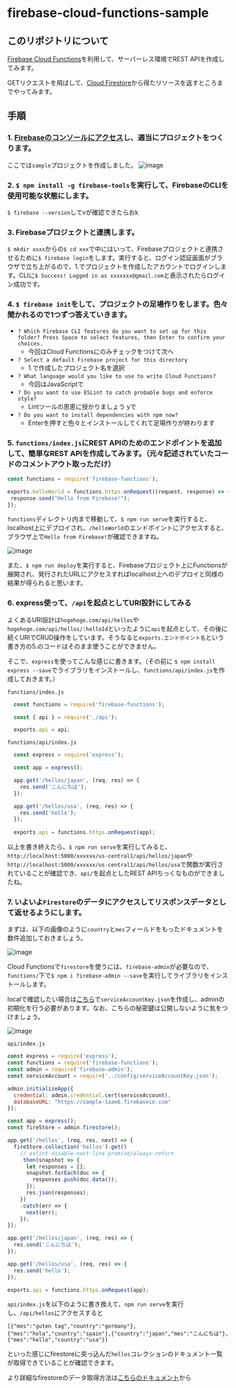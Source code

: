 # firebase-cloud-functions-sample

## このリポジトリについて
[Firebase Cloud Functions](https://firebase.google.com/docs/functions/?hl=ja)を利用して、サーバーレス環境でREST APIを作成してみます。

GETリクエストを飛ばして、[Cloud Firestore](https://firebase.google.com/docs/firestore?hl=ja)から得たリソースを返すところまでやってみます。

## 手順

### 1. [Firebaseのコンソールにアクセス](https://console.firebase.google.com/u/0/?hl=ja)し、適当にプロジェクトをつくります。

ここでは`sample`プロジェクトを作成しました。
![image](https://user-images.githubusercontent.com/28256336/60176378-0e3a8580-9851-11e9-9bac-19098f7971b4.png)

### 2. `$ npm install -g firebase-tools`を実行して、FirebaseのCLIを使用可能な状態にします。

`$ firebase --version`してvが確認できたらおk

### 3. Firebaseプロジェクトと連携します。

`$ mkdir xxxx`からの`$ cd xxx`で中にはいって、Firebaseプロジェクトと連携させるために`$ firebase login`をします。実行すると、ログイン認証画面がブラウザで立ち上がるので、1.でプロジェクトを作成したアカウントでログインします。CLIに`$ Success! Logged in as xxxxxxx@gmail.com`と表示されたらログイン成功です。

### 4. `$ firebase init`をして、プロジェクトの足場作りをします。色々聞かれるので1つずつ答えていきます。
  - `? Which Firebase CLI features do you want to set up for this folder? Press Space to select features, then Enter to confirm your choices.`
    - 今回はCloud Functionsにのみチェックをつけて次へ
  - `? Select a default Firebase project for this directory`
    - 1.で作成したプロジェクト名を選択
  - `? What language would you like to use to write Cloud Functions?`
    - 今回はJavaScriptで
  - `? Do you want to use ESLint to catch probable bugs and enforce style?`
    - Lintツールの恩恵に授かりましょう yで
  - `? Do you want to install dependencies with npm now?`
    - Enterを押すと色々とインストールしてくれて足場作りが終わります
  
### 5. `functions/index.js`にREST APIのためのエンドポイントを追加して、簡単なREST APIを作成してみます。（元々記述されていたコードのコメントアウト取っただけ）
  
```javascript
const functions = require('firebase-functions');

exports.helloWorld = functions.https.onRequest((request, response) => {
 response.send("Hello from Firebase!");
});
```
  
`functions`ディレクトリ内まで移動して、`$ npm run serve`を実行すると、localhost上にデプロイされ、`/helloWorld`のエンドポイントにアクセスすると、ブラウザ上で`Hello from Firebase!`が確認できますね。

![image](https://user-images.githubusercontent.com/28256336/60177714-8e161f00-9854-11e9-8f21-6a69cf216b5f.png)
   
また、`$ npm run deploy`を実行すると、Firebaseプロジェクト上にFunctionsが展開され、発行されたURLにアクセスすればlocalhost上へのデプロイと同様の結果が得られると思います。

### 6. express使って、`/api`を起点としてURI設計にしてみる

よくあるURI設計は`hogehoge.com/api/hellos`や`hogehoge.com/api/hellos/:helloId`といったように`api`を起点として、その後に続くURIでCRUD操作をしています。そうなると`exports.エンドポイント名`という書き方の5.のコードはそのまま使うことができません。

そこで、`express`を使ってこんな感じに書きます。（その前に `$ npm install express --save`でライブラリをインストールし、`functions/api/index.js`を作成しておきます。）

`functions/index.js`
```javascript
  const functions = require('firebase-functions');

  const { api } = require('./api');

  exports.api = api;
```

`functions/api/index.js`
``` javascript
  const express = require('express');

  const app = express();

  app.get('/hellos/japan', (req, res) => {
    res.send('こんにちは');
  });

  app.get('/hellos/usa', (req, res) => {
    res.send('hello');
  });
  
  exports.api = functions.https.onRequest(app);
```

以上を書き終えたら、`$ npm run serve`を実行してみると、`http://localhost:5000/xxxxxx/us-central1/api/hellos/japan`や`http://localhost:5000/xxxxxx/us-central1/api/hellos/usa`で関数が実行されていることが確認でき、`api/`を起点としたREST APIちっくなものができましたね。

### 7. いよいよ`Firestore`のデータにアクセスしてリスポンスデータとして返せるようにします。

まずは、以下の画像のように`country`と`mes`フィールドをもったドキュメントを数件追加しておきましょう。

![image](https://user-images.githubusercontent.com/28256336/60379864-db250b80-9a75-11e9-969e-5a4ab87997f7.png)

Cloud Functionsで`firestore`を使うには、`firebase-admin`が必要なので、`functions/`下で`$ npm i firebase-admin --save`を実行してライブラリをインストールします。

localで確認したい場合は[こちら](https://console.firebase.google.com/u/0/project/_/settings/serviceaccounts/adminsdk?hl=ja)で`serviceAccountKey.json`を作成し、adminの初期化を行う必要があります。なお、こちらの秘密鍵は公開しないように気をつけましょう。

![image](https://user-images.githubusercontent.com/28256336/60381044-825f6e00-9a89-11e9-8c6b-4b08b5dae74b.png)

`api/index.js`
``` javascript
const express = require('express');
const functions = require('firebase-functions');
const admin = require('firebase-admin');
const serviceAccount = require('../config/serviceAccountKey.json');

admin.initializeApp({
  credential: admin.credential.cert(serviceAccount),
  databaseURL: "https://sample-1aae6.firebaseio.com"
});

const app = express();
const fireStore = admin.firestore();

app.get('/hellos', (req, res, next) => {
  fireStore.collection('hellos').get()
    // eslint-disable-next-line promise/always-return
    .then(snapshot => {
      let responses = [];
      snapshot.forEach(doc => {
        responses.push(doc.data());
      });
      res.json(responses);
    })
    .catch(err => {
      next(err);
    });
});

app.get('/hellos/japan', (req, res) => {
  res.send('こんにちは');
});

app.get('/hellos/usa', (req, res) => {
  res.send('hello');
});

exports.api = functions.https.onRequest(app);
```

`api/index.js`を以下のように書き換えて、`npm run serve`を実行し、`/api/hellos`にアクセスすると

```
[{"mes":"guten tag","country":"germany"},{"mes":"hola","country":"spain"},{"country":"japan","mes":"こんにちは"},{"mes":"hello","country":"usa"}]
```
といった感じにfirestoreに突っ込んだ`hellos`コレクションのドキュメント一覧が取得できていることが確認できます。

より詳細なfirestoreのデータ取得方法は[こちらのドキュメント](https://firebase.google.com/docs/firestore/query-data/get-data?hl=ja#get_all_documents_in_a_collection)から
